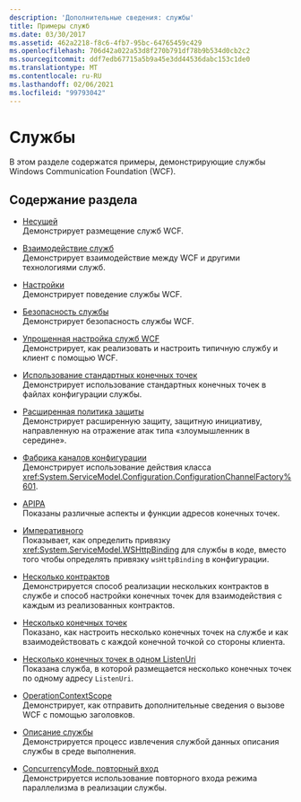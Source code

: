 ```yaml
---
description: 'Дополнительные сведения: службы'
title: Примеры служб
ms.date: 03/30/2017
ms.assetid: 462a2218-f8c6-4fb7-95bc-64765459c429
ms.openlocfilehash: 706d42a022a53d8f270b791df78b9b534d0cb2c2
ms.sourcegitcommit: ddf7edb67715a5b9a45e3dd44536dabc153c1de0
ms.translationtype: MT
ms.contentlocale: ru-RU
ms.lasthandoff: 02/06/2021
ms.locfileid: "99793042"
---
```

# <a name="services"></a>Службы

В этом разделе содержатся примеры, демонстрирующие службы Windows Communication Foundation (WCF).

## <a name="in-this-section"></a>Содержание раздела

- [Несущей](../feature-details/hosting.md)\
Демонстрирует размещение служб WCF.

- [Взаимодействие служб](service-interoperability.md)\
Демонстрирует взаимодействие между WCF и другими технологиями служб.

- [Настройки](behaviors.md)\
Демонстрирует поведение службы WCF.

- [Безопасность службы](service-security.md)\
Демонстрирует безопасность службы WCF.

- [Упрощенная настройка служб WCF](simplified-configuration-for-wcf-services.md)\
Демонстрирует, как реализовать и настроить типичную службу и клиент с помощью WCF.

- [Использование стандартных конечных точек](usage-of-standard-endpoints.md)\
Демонстрирует использование стандартных конечных точек в файлах конфигурации службы.

- [Расширенная политика защиты](extended-protection-policy.md)\
Демонстрирует расширенную защиту, защитную инициативу, направленную на отражение атак типа «злоумышленник в середине».

- [Фабрика каналов конфигурации](configuration-channel-factory.md)\
Демонстрирует использование действия класса <xref:System.ServiceModel.Configuration.ConfigurationChannelFactory%601>.

- [APIPA](addressing.md)\
Показаны различные аспекты и функции адресов конечных точек.

- [Императивного](imperative.md)\
Показывает, как определить привязку <xref:System.ServiceModel.WSHttpBinding> для службы в коде, вместо того чтобы определять привязку `wsHttpBinding` в конфигурации.

- [Несколько контрактов](multiple-contracts.md)\
Демонстрируется способ реализации нескольких контрактов в службе и способ настройки конечных точек для взаимодействия с каждым из реализованных контрактов.

- [Несколько конечных точек](multiple-endpoints.md)\
Показано, как настроить несколько конечных точек на службе и как взаимодействовать с каждой конечной точкой со стороны клиента.

- [Несколько конечных точек в одном ListenUri](multiple-endpoints-at-a-single-listenuri.md)\
Показана служба, в которой размещается несколько конечных точек по одному адресу `ListenUri`.

- [OperationContextScope](operationcontextscope.md)\
Демонстрирует, как отправить дополнительные сведения о вызове WCF с помощью заголовков.

- [Описание службы](service-description.md)\
Демонстрируется процесс извлечения службой данных описания службы в среде выполнения.

- [ConcurrencyMode. повторный вход](concurrencymode-reentrant.md)\
Демонстрируется использование повторного входа режима параллелизма в реализации службы.
